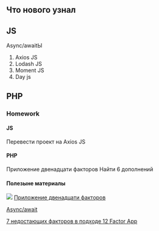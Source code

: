 ## Что нового узнал 
## JS 

Async/awaitЫ
1. Axios JS
2. Lodash JS
3. Moment JS
4. Day js


## PHP 

### Homework
#### JS 
Перевести проект на Axios JS



#### PHP 
Приложение двенадцати факторов
Найти 6 дополнений

#### Полезыне материалы
![](D:\work\Intership\20_day\photo_2021-10-08_12-50-59.jpg)
[Приложение двенадцати факторов](https://12factor.net/ru/)

[Async/await](https://learn.javascript.ru/async-await)

[7 недостающих факторов в подходе 12 Factor App](https://habr.com/ru/company/flant/blog/460363/)




